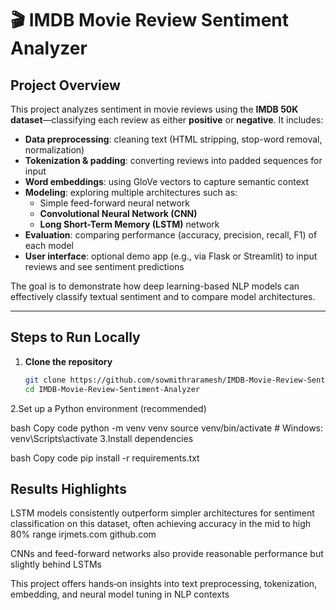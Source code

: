 # 🎬 IMDB Movie Review Sentiment Analyzer

## Project Overview

This project analyzes sentiment in movie reviews using the **IMDB 50K dataset**—classifying each review as either **positive** or **negative**. It includes:

- **Data preprocessing**: cleaning text (HTML stripping, stop-word removal, normalization)
- **Tokenization & padding**: converting reviews into padded sequences for input
- **Word embeddings**: using GloVe vectors to capture semantic context
- **Modeling**: exploring multiple architectures such as:
  - Simple feed-forward neural network
  - **Convolutional Neural Network (CNN)**
  - **Long Short-Term Memory (LSTM)** network
- **Evaluation**: comparing performance (accuracy, precision, recall, F1) of each model
- **User interface**: optional demo app (e.g., via Flask or Streamlit) to input reviews and see sentiment predictions

The goal is to demonstrate how deep learning-based NLP models can effectively classify textual sentiment and to compare model architectures.

---

## Steps to Run Locally

1. **Clone the repository**  
   ```bash
   git clone https://github.com/sowmithraramesh/IMDB-Movie-Review-Sentiment-Analyzer.git
   cd IMDB-Movie-Review-Sentiment-Analyzer
2.Set up a Python environment (recommended)

bash
Copy code
python -m venv venv
source venv/bin/activate  # Windows: venv\Scripts\activate
3.Install dependencies

bash
Copy code
pip install -r requirements.txt

## Results Highlights
LSTM models consistently outperform simpler architectures for sentiment classification on this dataset, often achieving accuracy in the mid to high 80% range 
irjmets.com
github.com

CNNs and feed-forward networks also provide reasonable performance but slightly behind LSTMs

This project offers hands‑on insights into text preprocessing, tokenization, embedding, and neural model tuning in NLP contexts


